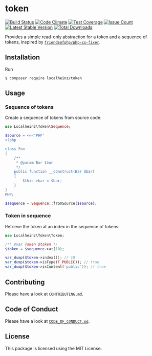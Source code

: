 # token

[![Build Status](https://travis-ci.org/localheinz/token.svg?branch=master)](https://travis-ci.org/localheinz/token)
[![Code Climate](https://codeclimate.com/github/localheinz/token/badges/gpa.svg)](https://codeclimate.com/github/localheinz/token)
[![Test Coverage](https://codeclimate.com/github/localheinz/token/badges/coverage.svg)](https://codeclimate.com/github/localheinz/token/coverage)
[![Issue Count](https://codeclimate.com/github/localheinz/token/badges/issue_count.svg)](https://codeclimate.com/github/localheinz/token)
[![Latest Stable Version](https://poser.pugx.org/localheinz/token/v/stable)](https://packagist.org/packages/localheinz/token)
[![Total Downloads](https://poser.pugx.org/localheinz/token/downloads)](https://packagist.org/packages/localheinz/token)

Provides a simple read-only abstraction for a token and a sequence of tokens, inspired by [`friendsofphp/php-cs-fixer`](http://github.com/FriendsOfPHP/PHP-CS-Fixer).

## Installation

Run

```
$ composer require localheinz/token
```

## Usage

### Sequence of tokens

Create a sequence of tokens from source code:

```php
use Localheinz\Token\Sequence;

$source = <<<'PHP'
<?php

class Foo
{
    /**
     * @param Bar $bar
     */
    public function __construct(Bar $bar)
    {
        $this->bar = $bar;
    }
}
PHP;

$sequence = Sequence::fromSource($source);
```

### Token in sequence

Retrieve the token at an index in the sequence of tokens:

```php
use Localheinz\Token\Token;

/** @var Token $token */
$token = $sequence->at(10);

var_dump($token->index()); // 10
var_dump($token->isType(T_PUBLIC)); // true
var_dump($token->isContent('public')); // true
```

## Contributing

Please have a look at [`CONTRIBUTING.md`](.github/CONTRIBUTING.md).

## Code of Conduct

Please have a look at [`CODE_OF_CONDUCT.md`](.github/CODE_OF_CONDUCT.md).

## License

This package is licensed using the MIT License.
